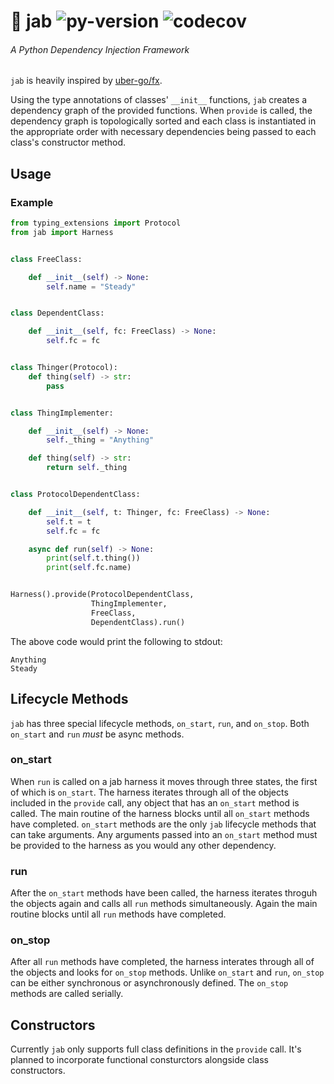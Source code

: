 # 💉  jab ![py-version](https://img.shields.io/badge/python-3.7-blue.svg) ![codecov](https://img.shields.io/badge/coverage-90%25-green.svg)
###### A Python Dependency Injection Framework

`jab` is heavily inspired by [uber-go/fx](https://github.com/uber-go/fx).

Using the type annotations of classes' `__init__` functions, `jab` creates a dependency graph of the provided functions. When `provide` is called, the dependency graph is topologically sorted and each class is instantiated in the appropriate order with necessary dependencies being passed to each class's constructor method.

## Usage
### Example
```python
from typing_extensions import Protocol
from jab import Harness


class FreeClass:

    def __init__(self) -> None:
        self.name = "Steady"


class DependentClass:

    def __init__(self, fc: FreeClass) -> None:
        self.fc = fc


class Thinger(Protocol):
    def thing(self) -> str:
        pass


class ThingImplementer:

    def __init__(self) -> None:
        self._thing = "Anything"

    def thing(self) -> str:
        return self._thing


class ProtocolDependentClass:

    def __init__(self, t: Thinger, fc: FreeClass) -> None:
        self.t = t
        self.fc = fc

    async def run(self) -> None:
        print(self.t.thing())
        print(self.fc.name)


Harness().provide(ProtocolDependentClass,
                  ThingImplementer,
                  FreeClass,
                  DependentClass).run()
```

The above code would print the following to stdout:

```
Anything
Steady
```

## Lifecycle Methods

`jab` has three special lifecycle methods, `on_start`, `run`, and `on_stop`. Both `on_start` and `run` _must_ be async methods.

### on_start

When `run` is called on a jab harness it moves through three states, the first of which is `on_start`. The harness iterates through all of the objects included in the `provide` call, any object that has an `on_start` method is called. The main routine of the harness blocks until all `on_start` methods have completed. `on_start` methods are the only `jab` lifecycle methods that can take arguments. Any arguments passed into an `on_start` method must be provided to the harness as you would any other dependency.

### run

After the `on_start` methods have been called, the harness iterates throguh the objects again and calls all `run` methods simultaneously. Again the main routine blocks until all `run` methods have completed.

### on_stop

After all `run` methods have completed, the harness interates through all of the objects and looks for `on_stop` methods. Unlike `on_start` and `run`, `on_stop` can be either synchronous or asynchronously defined. The `on_stop` methods are called serially.

## Constructors

Currently `jab` only supports full class definitions in the `provide` call. It's planned to incorporate functional consturctors alongside class constructors.
